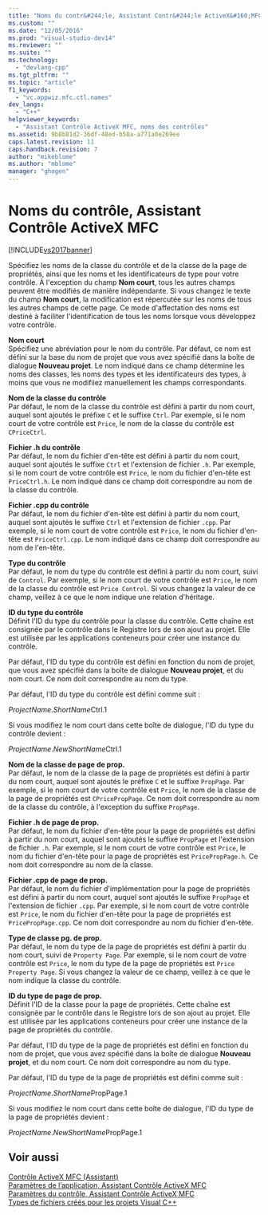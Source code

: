 ```yaml
---
title: "Noms du contr&#244;le, Assistant Contr&#244;le ActiveX&#160;MFC | Microsoft Docs"
ms.custom: ""
ms.date: "12/05/2016"
ms.prod: "visual-studio-dev14"
ms.reviewer: ""
ms.suite: ""
ms.technology: 
  - "devlang-cpp"
ms.tgt_pltfrm: ""
ms.topic: "article"
f1_keywords: 
  - "vc.appwiz.mfc.ctl.names"
dev_langs: 
  - "C++"
helpviewer_keywords: 
  - "Assistant Contrôle ActiveX MFC, noms des contrôles"
ms.assetid: 9b8b81d2-36df-48ed-b58a-a771a0e269ee
caps.latest.revision: 11
caps.handback.revision: 7
author: "mikeblome"
ms.author: "mblome"
manager: "ghogen"
---
```

# Noms du contr&#244;le, Assistant Contr&#244;le ActiveX&#160;MFC
[!INCLUDE[vs2017banner](../../assembler/inline/includes/vs2017banner.md)]

Spécifiez les noms de la classe du contrôle et de la classe de la page de propriétés, ainsi que les noms et les identificateurs de type pour votre contrôle.  À l'exception du champ **Nom court**, tous les autres champs peuvent être modifiés de manière indépendante.  Si vous changez le texte du champ **Nom court**, la modification est répercutée sur les noms de tous les autres champs de cette page.  Ce mode d'affectation des noms est destiné à faciliter l'identification de tous les noms lorsque vous développez votre contrôle.  
  
 **Nom court**  
 Spécifiez une abréviation pour le nom du contrôle.  Par défaut, ce nom est défini sur la base du nom de projet que vous avez spécifié dans la boîte de dialogue **Nouveau projet**.  Le nom indiqué dans ce champ détermine les noms des classes, les noms des types et les identificateurs des types, à moins que vous ne modifiiez manuellement les champs correspondants.  
  
 **Nom de la classe du contrôle**  
 Par défaut, le nom de la classe du contrôle est défini à partir du nom court, auquel sont ajoutés le préfixe `C` et le suffixe `Ctrl`.  Par exemple, si le nom court de votre contrôle est `Price`, le nom de la classe du contrôle est `CPriceCtrl`.  
  
 **Fichier .h du contrôle**  
 Par défaut, le nom du fichier d'en\-tête est défini à partir du nom court, auquel sont ajoutés le suffixe `Ctrl` et l'extension de fichier `.h`.  Par exemple, si le nom court de votre contrôle est `Price`, le nom du fichier d'en\-tête est `PriceCtrl.h`.  Le nom indiqué dans ce champ doit correspondre au nom de la classe du contrôle.  
  
 **Fichier .cpp du contrôle**  
 Par défaut, le nom du fichier d'en\-tête est défini à partir du nom court, auquel sont ajoutés le suffixe `Ctrl` et l'extension de fichier `.cpp`.  Par exemple, si le nom court de votre contrôle est `Price`, le nom du fichier d'en\-tête est `PriceCtrl.cpp`.  Le nom indiqué dans ce champ doit correspondre au nom de l'en\-tête.  
  
 **Type du contrôle**  
 Par défaut, le nom du type du contrôle est défini à partir du nom court, suivi de `Control`.  Par exemple, si le nom court de votre contrôle est `Price`, le nom de la classe du contrôle est `Price Control`.  Si vous changez la valeur de ce champ, veillez à ce que le nom indique une relation d'héritage.  
  
 **ID du type du contrôle**  
 Définit l'ID du type du contrôle pour la classe du contrôle.  Cette chaîne est consignée par le contrôle dans le Registre lors de son ajout au projet.  Elle est utilisée par les applications conteneurs pour créer une instance du contrôle.  
  
 Par défaut, l'ID du type du contrôle est défini en fonction du nom de projet, que vous avez spécifié dans la boîte de dialogue **Nouveau projet**, et du nom court.  Ce nom doit correspondre au nom du type.  
  
 Par défaut, l'ID du type du contrôle est défini comme suit :  
  
 *ProjectName*.*ShortName*Ctrl.1  
  
 Si vous modifiez le nom court dans cette boîte de dialogue, l'ID du type du contrôle devient :  
  
 *ProjectName*.*NewShortName*Ctrl.1  
  
 **Nom de la classe de page de prop.**  
 Par défaut, le nom de la classe de la page de propriétés est défini à partir du nom court, auquel sont ajoutés le préfixe `C` et le suffixe `PropPage`.  Par exemple, si le nom court de votre contrôle est `Price`, le nom de la classe de la page de propriétés est `CPricePropPage`.  Ce nom doit correspondre au nom de la classe du contrôle, à l'exception du suffixe `PropPage`.  
  
 **Fichier .h de page de prop.**  
 Par défaut, le nom du fichier d'en\-tête pour la page de propriétés est défini à partir du nom court, auquel sont ajoutés le suffixe `PropPage` et l'extension de fichier `.h`.  Par exemple, si le nom court de votre contrôle est `Price`, le nom du fichier d'en\-tête pour la page de propriétés est `PricePropPage.h`.  Ce nom doit correspondre au nom de la classe.  
  
 **Fichier .cpp de page de prop.**  
 Par défaut, le nom du fichier d'implémentation pour la page de propriétés est défini à partir du nom court, auquel sont ajoutés le suffixe `PropPage` et l'extension de fichier `.cpp`.  Par exemple, si le nom court de votre contrôle est `Price`, le nom du fichier d'en\-tête pour la page de propriétés est `PricePropPage.cpp`.  Ce nom doit correspondre au nom du fichier d'en\-tête.  
  
 **Type de classe pg. de prop.**  
 Par défaut, le nom du type de la page de propriétés est défini à partir du nom court, suivi de `Property Page`.  Par exemple, si le nom court de votre contrôle est `Price`, le nom du type de la page de propriétés est `Price Property Page`.  Si vous changez la valeur de ce champ, veillez à ce que le nom indique la classe du contrôle.  
  
 **ID du type de page de prop.**  
 Définit l'ID de la classe pour la page de propriétés.  Cette chaîne est consignée par le contrôle dans le Registre lors de son ajout au projet.  Elle est utilisée par les applications conteneurs pour créer une instance de la page de propriétés du contrôle.  
  
 Par défaut, l'ID du type de la page de propriétés est défini en fonction du nom de projet, que vous avez spécifié dans la boîte de dialogue **Nouveau projet**, et du nom court.  Ce nom doit correspondre au nom du type.  
  
 Par défaut, l'ID du type de la page de propriétés est défini comme suit :  
  
 *ProjectName*.*ShortName*PropPage.1  
  
 Si vous modifiez le nom court dans cette boîte de dialogue, l'ID du type de la page de propriétés devient :  
  
 *ProjectName*.*NewShortName*PropPage.1  
  
## Voir aussi  
 [Contrôle ActiveX MFC \(Assistant\)](../../mfc/reference/mfc-activex-control-wizard.md)   
 [Paramètres de l’application, Assistant Contrôle ActiveX MFC](../../mfc/reference/application-settings-mfc-activex-control-wizard.md)   
 [Paramètres du contrôle, Assistant Contrôle ActiveX MFC](../../mfc/reference/control-settings-mfc-activex-control-wizard.md)   
 [Types de fichiers créés pour les projets Visual C\+\+](../../ide/file-types-created-for-visual-cpp-projects.md)